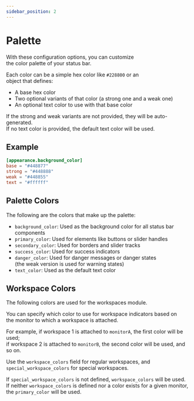 ```yaml
---
sidebar_position: 2
---
```


# Palette

With these configuration options, you can customize  
the color palette of your status bar.

Each color can be a simple hex color like `#228800` or an  
object that defines:

- A base hex color
- Two optional variants of that color (a strong one and a weak one)
- An optional text color to use with that base color

If the strong and weak variants are not provided, they will be auto-generated.  
If no text color is provided, the default text color will be used.

## Example

```toml
[appearance.background_color]
base = "#448877"
strong = "#448888"
weak = "#448855"
text = "#ffffff"
```

## Palette Colors

The following are the colors that make up the palette:

- `background_color`: Used as the background color for all status bar components
- `primary_color`: Used for elements like buttons or slider handles
- `secondary_color`: Used for borders and slider tracks
- `success_color`: Used for success indicators
- `danger_color`: Used for danger messages or danger states  
  (the weak version is used for warning states)
- `text_color`: Used as the default text color

## Workspace Colors

The following colors are used for the workspaces module.

You can specify which color to use for workspace indicators based on  
the monitor to which a workspace is attached.

For example, if workspace 1 is attached to `monitorA`, the first color will be used;  
if workspace 2 is attached to `monitorB`, the second color will be used, and so on.

Use the `workspace_colors` field for regular workspaces, and  
`special_workspace_colors` for special workspaces.

If `special_workspace_colors` is not defined, `workspace_colors` will be used.  
If neither `workspace_colors` is defined nor a color exists for a given monitor,  
the `primary_color` will be used.
